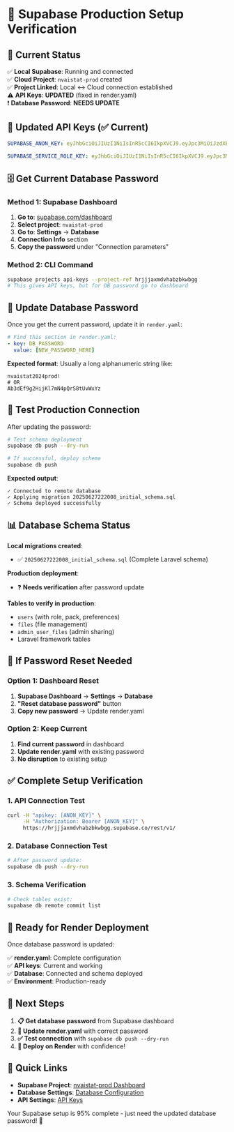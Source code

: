 # 🔧 **Supabase Production Setup Verification**

## 🎯 **Current Status**

✅ **Local Supabase**: Running and connected  
✅ **Cloud Project**: `nvaistat-prod` created  
✅ **Project Linked**: Local ↔ Cloud connection established  
⚠️ **API Keys**: **UPDATED** (fixed in render.yaml)  
❗ **Database Password**: **NEEDS UPDATE**

## 🔑 **Updated API Keys** (✅ Current)

```yaml
SUPABASE_ANON_KEY: eyJhbGciOiJIUzI1NiIsInR5cCI6IkpXVCJ9.eyJpc3MiOiJzdXBhYmFzZSIsInJlZiI6ImhyampqYXhtZHZoYWJ6Ymt3YmdnIiwicm9sZSI6ImFub24iLCJpYXQiOjE3NTEwNjI4NjQsImV4cCI6MjA2NjYzODg2NH0.m_6Ruc9k0Js6Nu4PSjUG86BDnEm5YXOb81ldBDE5hb8

SUPABASE_SERVICE_ROLE_KEY: eyJhbGciOiJIUzI1NiIsInR5cCI6IkpXVCJ9.eyJpc3MiOiJzdXBhYmFzZSIsInJlZiI6ImhyampqYXhtZHZoYWJ6Ymt3YmdnIiwicm9sZSI6InNlcnZpY2Vfcm9sZSIsImlhdCI6MTc1MTA2Mjg2NCwiZXhwIjoyMDY2NjM4ODY0fQ.m51UsEoq3eLOQLjQy06tDfEli9s7J87RGMYHtuqCMpM
```

## 🗄️ **Get Current Database Password**

### **Method 1: Supabase Dashboard**

1. **Go to**: [supabase.com/dashboard](https://supabase.com/dashboard)
2. **Select project**: `nvaistat-prod`
3. **Go to**: **Settings** → **Database**
4. **Connection Info** section
5. **Copy the password** under "Connection parameters"

### **Method 2: CLI Command**

```bash
supabase projects api-keys --project-ref hrjjjaxmdvhabzbkwbgg
# This gives API keys, but for DB password go to dashboard
```

## 🔄 **Update Database Password**

Once you get the current password, update it in `render.yaml`:

```yaml
# Find this section in render.yaml:
- key: DB_PASSWORD
  value: [NEW_PASSWORD_HERE]
```

**Expected format**: Usually a long alphanumeric string like:

```
nvaistat2024prod!
# OR
Ab3dEf9g2HijKl7mN4pQrS8tUvWxYz
```

## 🧪 **Test Production Connection**

After updating the password:

```bash
# Test schema deployment
supabase db push --dry-run

# If successful, deploy schema
supabase db push
```

**Expected output**:

```
✓ Connected to remote database
✓ Applying migration 20250627222008_initial_schema.sql
✓ Schema deployed successfully
```

## 📊 **Database Schema Status**

**Local migrations created**:

-   ✅ `20250627222008_initial_schema.sql` (Complete Laravel schema)

**Production deployment**:

-   ❓ **Needs verification** after password update

**Tables to verify in production**:

-   `users` (with role, pack, preferences)
-   `files` (file management)
-   `admin_user_files` (admin sharing)
-   Laravel framework tables

## 🔧 **If Password Reset Needed**

### **Option 1: Dashboard Reset**

1. **Supabase Dashboard** → **Settings** → **Database**
2. **"Reset database password"** button
3. **Copy new password** → Update render.yaml

### **Option 2: Keep Current**

1. **Find current password** in dashboard
2. **Update render.yaml** with existing password
3. **No disruption** to existing setup

## ✅ **Complete Setup Verification**

### **1. API Connection Test**

```bash
curl -H "apikey: [ANON_KEY]" \
     -H "Authorization: Bearer [ANON_KEY]" \
     https://hrjjjaxmdvhabzbkwbgg.supabase.co/rest/v1/
```

### **2. Database Connection Test**

```bash
# After password update:
supabase db push --dry-run
```

### **3. Schema Verification**

```bash
# Check tables exist:
supabase db remote commit list
```

## 🚀 **Ready for Render Deployment**

Once database password is updated:

✅ **render.yaml**: Complete configuration  
✅ **API keys**: Current and working  
✅ **Database**: Connected and schema deployed  
✅ **Environment**: Production-ready

## 🎯 **Next Steps**

1. **📋 Get database password** from Supabase dashboard
2. **🔧 Update render.yaml** with correct password
3. **✅ Test connection** with `supabase db push --dry-run`
4. **🚀 Deploy on Render** with confidence!

## 🔗 **Quick Links**

-   **Supabase Project**: [nvaistat-prod Dashboard](https://supabase.com/dashboard/project/hrjjjaxmdvhabzbkwbgg)
-   **Database Settings**: [Database Configuration](https://supabase.com/dashboard/project/hrjjjaxmdvhabzbkwbgg/settings/database)
-   **API Settings**: [API Keys](https://supabase.com/dashboard/project/hrjjjaxmdvhabzbkwbgg/settings/api)

Your Supabase setup is 95% complete - just need the updated database password! 🔐

